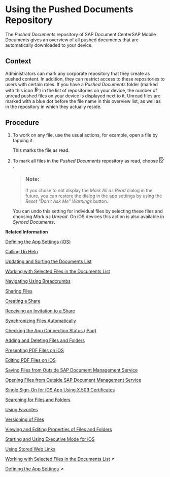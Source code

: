 <!-- loiob50785e7e7484a5c97b0deac18b8f817 -->

# Using the Pushed Documents Repository

The *Pushed Documents* repository of SAP Document CenterSAP Mobile Documents gives an overview of all pushed documents that are automatically downloaded to your device.



## Context

Administrators can mark any corporate repository that they create as pushed content. In addition, they can restrict access to these repositories to users with certain roles. If you have a *Pushed Documents* folder \(marked with this icon ![](images/iOS_Icon_Pushed_Documents_1edeb07.jpg)\) in the list of repositories on your device, the number of unread pushed files on your device is displayed next to it. Unread files are marked with a blue dot before the file name in this overview list, as well as in the repository in which they actually reside.



## Procedure

1.  To work on any file, use the usual actions, for example, open a file by tapping it.

    This marks the file as read.

2.  To mark all files in the *Pushed Documents* repository as read, choose ![](images/Icon_Mark_All_As_Read_8013a9a.png).

    > ### Note:  
    > If you chose to not display the *Mark All as Read* dialog in the future, you can restore the dialog in the app settings by using the *Reset "Don't Ask Me" Warnings* button.

    You can undo this setting for individual files by selecting these files and choosing *Mark as Unread*. On iOS devices this action is also available in *Synced Documents*. 


**Related Information**  


[Defining the App Settings \(iOS\)](defining-the-app-settings-ios-8ea949d.md "You can define global settings in your mobile app. The options available to you depend on company policy and the settings that your administrator has preselected.")

[Calling Up Help](calling-up-help-0a079a9.md "In the iOS app of Document Management Service, a question mark symbol is displayed. Its context menu contains configurable help entries.")

[Updating and Sorting the Documents List](updating-and-sorting-the-documents-list-69ed225.md "The Document Management Service app refreshes the list of documents whenever you navigate to a folder.")

[Working with Selected Files in the Documents List](working-with-selected-files-in-the-documents-list-809e18a.md "The documents list displays a list of files and subfolders when you access any folder in SAP Document Management Service.")

[Navigating Using Breadcrumbs](navigating-using-breadcrumbs-66bff8e.md "In the SAP Document Management Service iOS client you can switch easily to parent folders of the current folder.")

[Sharing Files](sharing-files-3907e7c.md "You can share files with colleagues and business partners by creating a link to a share containing the files you want to share. You can distribute the link by e-mail, instant messaging, or social networks, wherever you want.")

[Creating a Share](creating-a-share-a7e4209.md "You can create an empty share in Collaboration of the iOS app.")

[Receiving an Invitation to a Share](receiving-an-invitation-to-a-share-23338a4.md "In SAP Document CenterSAP Mobile Documents, share administrators can invite other users to become share members.")

[Synchronizing Files Automatically](synchronizing-files-automatically-c5c68c5.md "The mobile apps of SAP Document CenterSAP Mobile Documents can keep your files up to date on your device, even if you do not access the files. In addition, the files are still available when you are offline and have no network access.")

[Checking the App Connection Status \(iPad\)](checking-the-app-connection-status-ipad-d2e3a48.md "On the iPad, the connection status of the SAP Document Management Service app is displayed for quick reference.")

[Adding and Deleting Files and Folders](adding-and-deleting-files-and-folders-1365ee1.md "In the SAP Document Management Service mobile app, you can add and delete files and folders.")

[Presenting PDF Files on iOS](presenting-pdf-files-on-ios-86a70b5.md "With the iOS apps of SAP Document CenterSAP Mobile Documents, you can present PDF files using an external display.")

[Editing PDF Files on iOS](editing-pdf-files-on-ios-7f9ee7f.md "In the SAP Document CenterSAP Mobile Documents iOS client you can easily annotate PDF files or fill in PDF forms. However, you can only work on editable PDFs and cannot change the text of the PDF itself.")

[Saving Files from Outside SAP Document Management Service](saving-files-from-outside-sap-document-management-service-35bba2b.md "In the SAP Document Management Service mobile app you can save files from other applications.")

[Opening Files from Outside SAP Document Management Service](opening-files-from-outside-sap-document-management-service-229039c.md "On iOS devices, you can access files that are stored in SAP Document Management Service from other applications that support Apple's Document Provider extension.")

[Single Sign-On for iOS App Using X.509 Certificates](single-sign-on-for-ios-app-using-x-509-certificates-e49e4b1.md "You can configure your iPad or iPhone SAP Document CenterSAP Mobile Documents app with a certificate for logging on without a user name and password.")

[Searching for Files and Folders](searching-for-files-and-folders-dcab658.md "The SAP Document Management Service mobile app enables you to search offline and online for files and folders in any repository and browse the search results quickly and easily.")

[Using Favorites](using-favorites-8c5a10c.md "To quickly access specific files or folders, you can add links to these items and store them in the Favorites folder.")

[Versioning of Files](versioning-of-files-bf2c605.md)

[Viewing and Editing Properties of Files and Folders](viewing-and-editing-properties-of-files-and-folders-d161100.md "In the SAP Document Management Service mobile app you can view the properties of a file or a folder and edit some of these properties.")

[Starting and Using Executive Mode for iOS](starting-and-using-executive-mode-for-ios-b206afc.md "The executive mode of the SAP Document CenterSAP Mobile Documents iOS app is a clear, minimized user interface for viewing shared content.")

[Using Stored Web Links](using-stored-web-links-0943d86.md "You can open stored Web links on your iOS device.")

[Working with Selected Files in the Documents List](https://help.sap.com/viewer/ba2adb991f6e4b6a857e9f76a99402bd/Cloud/en-US/9b2128c4bdc34cfebc5162b9593858ba.html "The documents list displays a list of files and subfolders when you access any folder in SAP Document Center.") :arrow_upper_right:

[Defining the App Settings](https://help.sap.com/viewer/ba2adb991f6e4b6a857e9f76a99402bd/Cloud/en-US/fcb2750261b24893953d2c25787ffcaa.html "You can define global settings in your mobile app. The options available to you depend on company policy and the settings that your administrator has preselected.") :arrow_upper_right:

